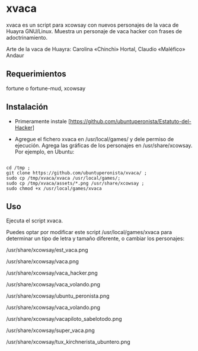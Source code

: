 # xvaca

xvaca es un script para xcowsay con nuevos personajes de la vaca de Huayra GNU/Linux.
Muestra un personaje de vaca hacker con frases de adoctrinamiento.

Arte de la vaca de Huayra: Carolina «Chinchi» Hortal, Claudio «Maléfico» Andaur

## Requerimientos

fortune o fortune-mud, xcowsay

## Instalación

* Primeramente instale [https://github.com/ubuntuperonista/Estatuto-del-Hacker]

* Agregue el fichero <file>xvaca</file> en /usr/local/games/ y dele permiso de ejecución. Agrega las gráficas de los personajes en <file>/usr/share/xcowsay</file>. Por ejemplo, en Ubuntu:

<code>
cd /tmp ;
git clone https://github.com/ubuntuperonista/xvaca/ ;
sudo cp /tmp/xvaca/xvaca /usr/local/games/;
sudo cp /tmp/xvaca/assets/*.png /usr/share/xcowsay ;
sudo chmod +x /usr/local/games/xvaca
</code>

## Uso
Ejecuta el script <file>xvaca</FILE>.

Puedes optar por modificar este script <file>/usr/local/games/xvaca</file> para determinar un tipo de letra y tamaño diferente, o cambiar los personajes:

<file>/usr/share/xcowsay/est_vaca.png</file>

<file>/usr/share/xcowsay/vaca.png</file>

<file>/usr/share/xcowsay/vaca_hacker.png</file>

<file>/usr/share/xcowsay/vaca_volando.png</file> 

<file>/usr/share/xcowsay/ubuntu_peronista.png</file>

<file>/usr/share/xcowsay/vaca_volando.png</file>

<file>/usr/share/xcowsay/vacapiloto_sabelotodo.png</file>

<file>/usr/share/xcowsay/super_vaca.png</file>

<file>/usr/share/xcowsay/tux_kirchnerista_ubuntero.png</file>
